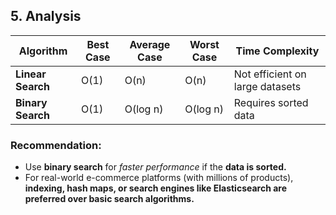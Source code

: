 ## 5. Analysis

| Algorithm         | Best Case | Average Case | Worst Case | Time Complexity                 |
| ----------------- | --------- | ------------ | ---------- | ------------------------------- |
| **Linear Search** | O(1)      | O(n)         | O(n)       | Not efficient on large datasets |
| **Binary Search** | O(1)      | O(log n)     | O(log n)   | Requires sorted data            |

### Recommendation:
- Use **binary search** for *faster performance* if the **data is sorted.**
- For real-world e-commerce platforms (with millions of products), **indexing, hash maps, or search engines like Elasticsearch are preferred over basic search algorithms.**